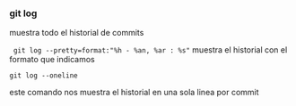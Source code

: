 ### git log
muestra todo el historial de commits

` git log --pretty=format:"%h - %an, %ar : %s"`
muestra el historial con el formato que indicamos

`git log --oneline`

este comando nos muestra el historial en una sola linea por commit